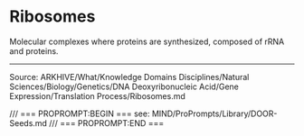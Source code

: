 # Ribosomes

Molecular complexes where proteins are synthesized, composed of rRNA and proteins.

---
Source: ARKHIVE/What/Knowledge Domains Disciplines/Natural Sciences/Biology/Genetics/DNA Deoxyribonucleic Acid/Gene Expression/Translation Process/Ribosomes.md

/// === PROPROMPT:BEGIN ===
see: MIND/ProPrompts/Library/DOOR-Seeds.md
/// === PROPROMPT:END ===
